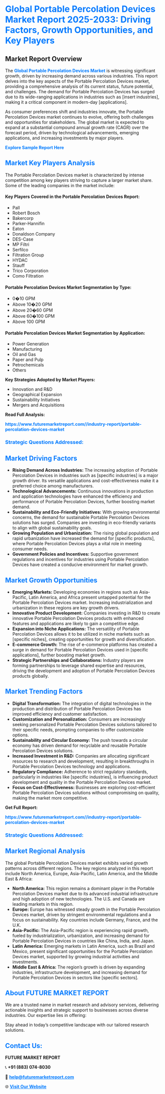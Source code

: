 <h1 style="color: #007BFF;">Global Portable Percolation Devices Market Report 2025-2033: Driving Factors, Growth Opportunities, and Key Players</h1>

<section id="overview">
<h2>Market Report Overview</h2>
<p>The <a href="https://www.futuremarketreport.com//industry-report/portable-percolation-devices-market" style="color: #007BFF; text-decoration: none;"><strong>Global Portable Percolation Devices Market</strong></a> is witnessing significant growth, driven by increasing demand across various industries. This report delves into the key aspects of the Portable Percolation Devices market, providing a comprehensive analysis of its current status, future potential, and challenges. The demand for Portable Percolation Devices has surged due to its wide-ranging applications in industries such as [insert industries], making it a critical component in modern-day [applications].</p>
<p>As consumer preferences shift and industries innovate, the Portable Percolation Devices market continues to evolve, offering both challenges and opportunities for stakeholders. The global market is expected to expand at a substantial compound annual growth rate (CAGR) over the forecast period, driven by technological advancements, emerging applications, and increasing investments by major players.</p>
</section>

<section id="overview">
<p><a href="https://www.futuremarketreport.com//request-sample/reportId=56265" style="color: #007BFF; text-decoration: none;"><strong>Explore Sample Report Here</strong></a></p>
</section>

<section id="key-players">
<h2 style="color: #007BFF;">Market Key Players Analysis</h2>
<p>The Portable Percolation Devices market is characterized by intense competition among key players striving to capture a larger market share. Some of the leading companies in the market include:</p>
<h4>Key Players Covered in the Portable Percolation Devices Report:</h4>
<ul><li>Pall</li><li>Robert Bosch</li><li>Bakercorp</li><li>Parker-Hannifin</li><li>Eaton</li><li>Donaldson Company</li><li>DES-Case</li><li>MP Filtri</li><li>Serfilco</li><li>Filtration Group</li><li>HYDAC</li><li>Stauff</li><li>Trico Corporation</li><li>Como Filtration</li></ul>
<h4>Portable Percolation Devices Market Segmentation by Type:</h4>
<ul><li>0�10 GPM</li><li>Above 10�20 GPM</li><li>Above 20�60 GPM</li><li>Above 60�100 GPM</li><li>Above 100 GPM</li></ul>

<h4>Portable Percolation Devices Market Segmentation by Application:</h4>
<ul><li>Power Generation</li><li>Manufacturing</li><li>Oil and Gas</li><li>Paper and Pulp</li><li>Petrochemicals</li><li>Others</li></ul>
<p><strong>Key Strategies Adopted by Market Players:</strong></p>
<ul>
<li>Innovation and R&D</li>
<li>Geographical Expansion</li>
<li>Sustainability Initiatives</li>
<li>Mergers and Acquisitions</li>
</ul>
</section>

<section>
<p><strong>Read Full Analysis: </strong></p><a href="https://www.futuremarketreport.com//industry-report/portable-percolation-devices-market" style="color: #007BFF; text-decoration: none;"><strong>https://www.futuremarketreport.com//industry-report/portable-percolation-devices-market</strong></a>
<h3 style="color: #007BFF;">Strategic Questions Addressed:</h3>
</section>

<section id="driving-factors">
<h2 style="color: #007BFF;">Market Driving Factors</h2>
<ul>
<li><strong>Rising Demand Across Industries:</strong> The increasing adoption of Portable Percolation Devices in industries such as [specific industries] is a major growth driver. Its versatile applications and cost-effectiveness make it a preferred choice among manufacturers.</li>
<li><strong>Technological Advancements:</strong> Continuous innovations in production and application technologies have enhanced the efficiency and performance of Portable Percolation Devices, further boosting market demand.</li>
<li><strong>Sustainability and Eco-Friendly Initiatives:</strong> With growing environmental concerns, the demand for sustainable Portable Percolation Devices solutions has surged. Companies are investing in eco-friendly variants to align with global sustainability goals.</li>
<li><strong>Growing Population and Urbanization:</strong> The rising global population and rapid urbanization have increased the demand for [specific products], where Portable Percolation Devices plays a vital role in meeting consumer needs.</li>
<li><strong>Government Policies and Incentives:</strong> Supportive government regulations and incentives for industries using Portable Percolation Devices have created a conducive environment for market growth.</li>
</ul>
</section>

<section id="growth-opportunities">
<h2 style="color: #007BFF;">Market Growth Opportunities</h2>
<ul>
<li><strong>Emerging Markets:</strong> Developing economies in regions such as Asia-Pacific, Latin America, and Africa present untapped potential for the Portable Percolation Devices market. Increasing industrialization and urbanization in these regions are key growth drivers.</li>
<li><strong>Innovative Product Development:</strong> Companies investing in R&D to create innovative Portable Percolation Devices products with enhanced features and applications are likely to gain a competitive edge.</li>
<li><strong>Expansion into Niche Applications:</strong> The versatility of Portable Percolation Devices allows it to be utilized in niche markets such as [specific niches], creating opportunities for growth and diversification.</li>
<li><strong>E-commerce Growth:</strong> The rise of e-commerce platforms has created a surge in demand for Portable Percolation Devices used in [specific applications], further boosting market growth.</li>
<li><strong>Strategic Partnerships and Collaborations:</strong> Industry players are forming partnerships to leverage shared expertise and resources, driving the development and adoption of Portable Percolation Devices products globally.</li>
</ul>
</section>

<section id="trending-factors">
<h2 style="color: #007BFF;">Market Trending Factors</h2>
<ul>
<li><strong>Digital Transformation:</strong> The integration of digital technologies in the production and distribution of Portable Percolation Devices has improved efficiency and customer satisfaction.</li>
<li><strong>Customization and Personalization:</strong> Consumers are increasingly seeking personalized Portable Percolation Devices solutions tailored to their specific needs, prompting companies to offer customizable options.</li>
<li><strong>Sustainability and Circular Economy:</strong> The push towards a circular economy has driven demand for recyclable and reusable Portable Percolation Devices solutions.</li>
<li><strong>Increased Investment in R&D:</strong> Companies are allocating significant resources to research and development, resulting in breakthroughs in Portable Percolation Devices technology and applications.</li>
<li><strong>Regulatory Compliance:</strong> Adherence to strict regulatory standards, particularly in industries like [specific industries], is influencing product development and quality in the Portable Percolation Devices market.</li>
<li><strong>Focus on Cost-Effectiveness:</strong> Businesses are exploring cost-efficient Portable Percolation Devices solutions without compromising on quality, making the market more competitive.</li>
</ul>
</section>

<section>
<p><strong>Get Full Report: </strong></p><a href="https://www.futuremarketreport.com//industry-report/portable-percolation-devices-market" style="color: #007BFF; text-decoration: none;"><strong>https://www.futuremarketreport.com//industry-report/portable-percolation-devices-market</strong></a>
<h3 style="color: #007BFF;">Strategic Questions Addressed:</h3>
</section>


<section id="regional-analysis">
<h2 style="color: #007BFF;">Market Regional Analysis</h2>
<p>The global Portable Percolation Devices market exhibits varied growth patterns across different regions. The key regions analyzed in this report include North America, Europe, Asia-Pacific, Latin America, and the Middle East & Africa:</p>
<ul>
<li><strong>North America:</strong> This region remains a dominant player in the Portable Percolation Devices market due to its advanced industrial infrastructure and high adoption of new technologies. The U.S. and Canada are leading markets in this region.</li>
<li><strong>Europe:</strong> Europe has witnessed steady growth in the Portable Percolation Devices market, driven by stringent environmental regulations and a focus on sustainability. Key countries include Germany, France, and the U.K.</li>
<li><strong>Asia-Pacific:</strong> The Asia-Pacific region is experiencing rapid growth, fueled by industrialization, urbanization, and increasing demand for Portable Percolation Devices in countries like China, India, and Japan.</li>
<li><strong>Latin America:</strong> Emerging markets in Latin America, such as Brazil and Mexico, present significant opportunities for the Portable Percolation Devices market, supported by growing industrial activities and investments.</li>
<li><strong>Middle East & Africa:</strong> The region’s growth is driven by expanding industries, infrastructure development, and increasing demand for Portable Percolation Devices in sectors like [specific sectors].</li>
</ul>
</section>

<footer>
<h2 style="color: #007BFF;">About FUTURE MARKET REPORT</h2>
<p>We are a trusted name in market research and advisory services, delivering actionable insights and strategic support to businesses across diverse industries. Our expertise lies in offering:</p>

<p>Stay ahead in today’s competitive landscape with our tailored research solutions.</p>

<h2 style="color: #007BFF;">Contact Us:</h2>
<p><strong>FUTURE MARKET REPORT</strong></p>
<p>📞 <strong>+91 (883) 074-8030</strong></p>
<p>📧 <strong><a href="mailto:help@futuremarketreport.com" style="color: #007BFF;">help@futuremarketreport.com</a></strong></p>
<p>🌐 <strong><a href="https://www.futuremarketreport.com/" style="color: #007BFF;">Visit Our Website</a></strong></p>
</footer>